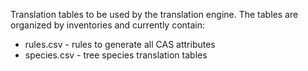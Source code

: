Translation tables to be used by the translation engine. The tables are organized by inventories and currently contain:

  * rules.csv - rules to generate all CAS attributes
  * species.csv - tree species translation tables  
